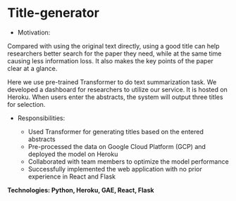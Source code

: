 # Title-generator

* Motivation: 

Compared with using the original text directly, using a good title can help researchers better search for the paper they need, while at the same time causing less information loss. It also makes the key points of the paper clear at a glance.

Here we use pre-trained Transformer to do text summarization task. 
We developed a dashboard for researchers to utilize our service. It is hosted on Heroku.
When users enter the abstracts, the system will output three titles for selection.



* Responsibilities:

  * Used Transformer for generating titles based on the entered abstracts
  * Pre-processed the data on Google Cloud Platform (GCP) and deployed the model on Heroku
  * Collaborated with team members to optimize the model performance
  * Successfully implemented the web application with no prior experience in React and Flask

**Technologies: Python, Heroku, GAE, React, Flask**
